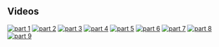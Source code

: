 ## Videos

[![part 1](https://i.ytimg.com/vi/8Mlc4-3tgzc/mqdefault.jpg)](https://youtu.be/8Mlc4-3tgzc)
[![part 2](https://i.ytimg.com/vi/aOIHiclLDrc/mqdefault.jpg)](https://youtu.be/aOIHiclLDrc)
[![part 3](https://i.ytimg.com/vi/p6yvuST_6oQ/mqdefault.jpg)](https://youtu.be/p6yvuST_6oQ)
[![part 4](https://i.ytimg.com/vi/_Rt4LjasO34/mqdefault.jpg)](https://youtu.be/_Rt4LjasO34)
[![part 5](https://i.ytimg.com/vi/Fn_U2OG1uqI/mqdefault.jpg)](https://youtu.be/Fn_U2OG1uqI)
[![part 6](https://i.ytimg.com/vi/oMd7sMlxYFk/mqdefault.jpg)](https://youtu.be/oMd7sMlxYFk)
[![part 7](https://i.ytimg.com/vi/-Y_tldJX9jk/mqdefault.jpg)](https://youtu.be/-Y_tldJX9jk)
[![part 8](https://i.ytimg.com/vi/pMjT8GIX0co/mqdefault.jpg)](https://youtu.be/pMjT8GIX0co)
[![part 9](https://i.ytimg.com/vi/XO97Uon83Os/mqdefault.jpg)](https://youtu.be/XO97Uon83Os)
